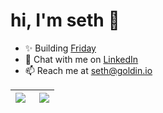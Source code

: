 # hi, I'm seth 👋

- ✨ Building [Friday](https://friday.page)
- 💬 Chat with me on [LinkedIn](https://www.linkedin.com/in/sethgoldin/)
- 📫 Reach me at [seth@goldin.io](mailto:seth@goldin.io)

<!-- <a href="https://www.linkedin.com/in/seth-goldin-a3a46818b/" target="blank"><img src="https://img.shields.io/badge/linkedin-%230077B5.svg?&style=for-the-badge&logo=linkedin&logoColor=white" /></a> -->


| <a href="http://seth.goldin.io/"><img align="left" src="https://readme-stats-lyart-nine.vercel.app/api?username=GoldinGuy&count_private=true&show_icons=true&include_all_commits=true&hide_border=true" /></a>   | <a href="http://seth.goldin.io/"><img align="right" src="https://readme-stats-lyart-nine.vercel.app/api/top-langs/?username=GoldinGuy&layout=compact&count_private=true&include_all_commits=true&exclude_repo=MusicWithAMaster,FantasyNews,readme-stats,SwampSite,MPFIDLC,AlphajetPortal,GoldinMed,fairgame,MachineMeta,FindSpines,SinkTheShip,tensorflow-object-detection-faster-rcnn&hide_border=true&langs_count=8" /></a>   |
| ------------- | ------------- |
